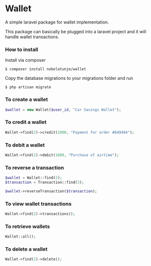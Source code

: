 # Wallet

A simple laravel package for wallet implementation.

This package can basically be plugged into a laravel project and it will handle wallet transactions.

### How to install
Install via composer

    $ composer install nobelatunje/wallet

Copy the database migrations to your migrations folder and run
    
    $ php artisan migrate

### To create a wallet
```php
$wallet = new Wallet($user_id, "Car Savings Wallet");
```

### To credit a wallet
```php
Wallet->find(2)->credit(2000, "Payment for order #849494");
```

### To debit a wallet
```php
Wallet->find(2)->debit(1000, "Purchase of airtime");
```

### To reverse a transaction
```php
$wallet = Wallet::find(2); 
$transaction = Transaction::find(3);

$wallet->reverseTransaction($transaction);
```

### To view wallet transactions
```php
Wallet->find(2)->transactions();
```

### To retrieve wallets
```php
Wallet::all();
```

### To delete a wallet
```php
Wallet->find(2)->delete();
```


